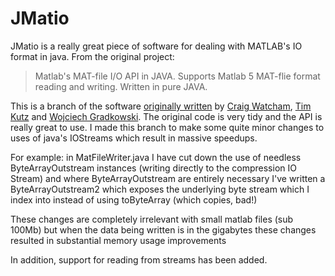 JMatio
======

JMatio is a really great piece of software for dealing with MATLAB's IO format in java. From the original project:

> Matlab's MAT-file I/O API in JAVA. Supports Matlab 5 MAT-flie format reading and writing. Written in pure JAVA. 

This is a branch of the software [originally written](https://sourceforge.net/projects/jmatio/) by [Craig Watcham](https://sourceforge.net/users/cbwatcham), [Tim Kutz](https://sourceforge.net/users/tkutz) and [Wojciech Gradkowski](https://sourceforge.net/users/wgradkowski). The original code is very tidy and the API is really great to use. I made this branch to make some quite minor changes to uses of java's IOStreams which result in massive speedups.

For example: in MatFileWriter.java I have cut down the use of needless ByteArrayOutstream instances (writing directly to the compression IO Stream) and where ByteArrayOutstream are entirely necessary I've written a ByteArrayOutstream2 which exposes the underlying byte stream which I index into instead of using toByteArray (which copies, bad!)

These changes are completely irrelevant with small matlab files (sub 100Mb) but when the data being written is in the gigabytes these changes resulted in substantial memory usage improvements

In addition, support for reading from streams has been added. 

